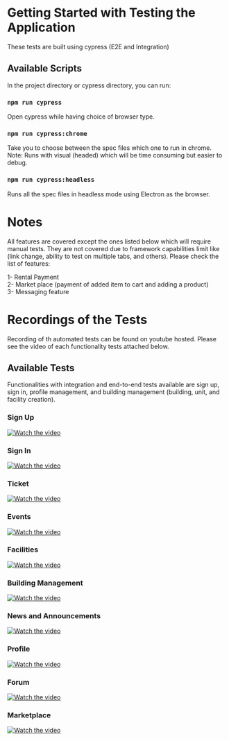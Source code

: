 # Getting Started with Testing the Application

These tests are built using cypress (E2E and Integration)

## Available Scripts

In the project directory or cypress directory, you can run:

### `npm run cypress`

Open cypress while having choice of browser type.

### `npm run cypress:chrome`

Take you to choose between the spec files which one to run in chrome.
Note: Runs with visual (headed) which will be time consuming but easier to debug.

### `npm run cypress:headless`

Runs all the spec files in headless mode using Electron as the browser.


# Notes

All features are covered except the ones listed below which will require manual tests. They are not covered due to framework capabilities limit like (link change, ability to test on multiple tabs, and others).
Please check the list of features:

1- Rental Payment <br />
2- Market place (payment of added item to cart and adding a product) <br />
3- Messaging feature <br />


# Recordings of the Tests

Recording of th automated tests can be found on youtube hosted. Please see the video of each functionality tests attached below.

## Available Tests

Functionalities with integration and end-to-end tests available are sign up, sign in, profile management, and building management (building, unit, and facility creation).

### Sign Up

[![Watch the video](https://img.youtube.com/vi/rU0G3Aq0Hng/maxresdefault.jpg)](https://youtu.be/rU0G3Aq0Hng)

### Sign In

[![Watch the video](https://img.youtube.com/vi/6pE2cmq48X4/maxresdefault.jpg)](https://youtu.be/6pE2cmq48X4)

### Ticket

[![Watch the video](https://img.youtube.com/vi/k7gK3HCozf0/maxresdefault.jpg)](https://youtu.be/k7gK3HCozf0)

### Events

[![Watch the video](https://img.youtube.com/vi/JTguh6pW1S4/maxresdefault.jpg)](https://youtu.be/JTguh6pW1S4)

### Facilities

[![Watch the video](https://img.youtube.com/vi/7uqs-Vi-IDA/maxresdefault.jpg)](https://youtu.be/7uqs-Vi-IDA)

### Building Management

[![Watch the video](https://img.youtube.com/vi/xwNOujhzNBc/maxresdefault.jpg)](https://youtu.be/xwNOujhzNBc)

### News and Announcements

[![Watch the video](https://img.youtube.com/vi/sJRb5Vg8Y2U/maxresdefault.jpg)](https://youtu.be/sJRb5Vg8Y2U)

### Profile

[![Watch the video](https://img.youtube.com/vi/NjvAa6KKAUI/maxresdefault.jpg)](https://youtu.be/NjvAa6KKAUI)

### Forum

[![Watch the video](https://img.youtube.com/vi/lJ2riMkxZyg/maxresdefault.jpg)](https://youtu.be/lJ2riMkxZyg)

### Marketplace

[![Watch the video](https://img.youtube.com/vi/lf_wM6MA4Q8/maxresdefault.jpg)](https://youtu.be/lf_wM6MA4Q8)
